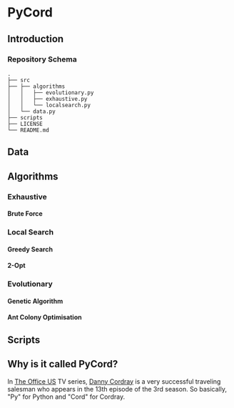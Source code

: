 # PyCord

## Introduction

### Repository Schema
```
.
├── src
├── ├── algorithms
│   │   ├── evolutionary.py
│   │   ├── exhaustive.py
│   │   └── localsearch.py
│   └── data.py
├── scripts
├── LICENSE
└── README.md
```
## Data
## Algorithms
### Exhaustive
#### Brute Force
### Local Search
#### Greedy Search
#### 2-Opt
### Evolutionary
#### Genetic Algorithm
#### Ant Colony Optimisation
## Scripts
## Why is it called PyCord?
In [The Office US](https://theoffice.fandom.com/wiki/Main_Page) TV series, [Danny Cordray](https://theoffice.fandom.com/wiki/Danny_Cordray) is a very successful traveling salesman who appears in the 13th episode of the 3rd season. So basically, "Py" for Python and "Cord" for Cordray.